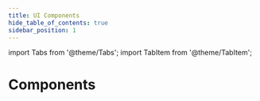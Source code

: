 ```yaml
---
title: UI Components
hide_table_of_contents: true
sidebar_position: 1
---
```


import Tabs from '@theme/Tabs';
import TabItem from '@theme/TabItem';

# Components